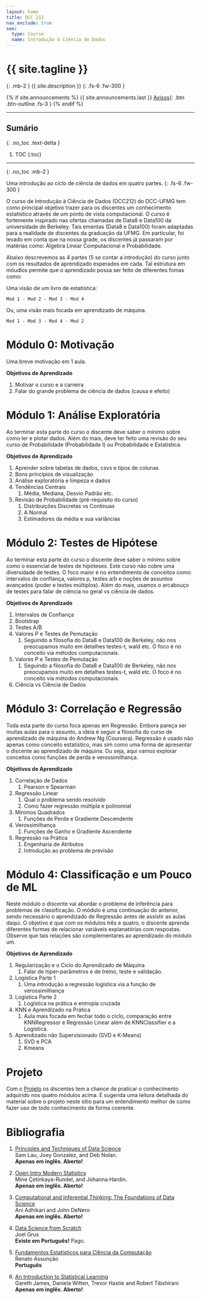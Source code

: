 ```yaml
---
layout: home
title: DCC 212
nav_exclude: true
seo:
  type: Course
  name: Introdução à Ciência de Dados
---
```


# {{ site.tagline }}
{: .mb-2 }
{{ site.description }}
{: .fs-6 .fw-300 }

{% if site.announcements %}
{{ site.announcements.last }}
[Avisos](announcements.md){: .btn .btn-outline .fs-3 }
{% endif %}

---

## Sumário
{: .no_toc .text-delta }

1. TOC
{:toc}

---

{: .no_toc .mb-2 }

Uma introdução ao ciclo de ciência de dados em quatro partes.
{: .fs-6 .fw-300 }

O curso de Introdução à Ciência de Dados (DCC212) do DCC-UFMG tem como
principal objetivo trazer para os discentes um conhecimento estatístico através
de um ponto de vista computacional. O curso é fortemente inspirado nas ofertas
chamadas de Data8 e Data100 da universidade de Berkeley. Tais ementas (Data8 e
Data100) foram adaptadas para a realidade de discentes da graduação da UFMG. Em
particular, foi levado em conta que na nossa grade, os discentes já passaram
por matérias como: Álgebra Linear Computacional e Probabilidade.

Abaixo descrevemos as 4 partes (5 se contar a introdução) do curso junto com os
resultados de aprendizado esperados em cada. Tal estrutura em móudlos permite
que o aprendizado possa ser feito de diferentes fomas como:

Uma visão de um livro de estatística:
```
Mod 1 - Mod 2 - Mod 3 - Mod 4
```

Ou, uma visão mais focada em aprendizado de máquina.
```
Mod 1 - Mod 3 - Mod 4 - Mod 2
```

# Módulo 0: Motivação

Uma breve motivação em 1 aula.

**Objetivos de Aprendizado**

1. Motivar o curso e a carreira
1. Falar do grande problema de ciência de dados (causa e efeito)

# Módulo 1: Análise Exploratória

Ao terminar esta parte do curso o discente deve saber o mínimo sobre como ler e
plotar dados. Além do mais, deve ter feito uma revisão do seu curso de
Probabilidade (Probabilidade I) ou Probabilidade e Estatística.

**Objetivos de Aprendizado**

1. Aprender sobre tabelas de dados, csvs e tipos de colunas
1. Bons princípios de visualização
1. Análise exploratória e limpeza e dados
1. Tendências Centrais
    1. Média, Mediana, Desvio Padrão etc.
1. Revisão de Probabilidade (pré-requisito do curso)
    1. Distribuições Discretas vs Contínuas
    1. A Normal
    1. Estimadores da média e sua variâncias

# Módulo 2: Testes de Hipótese

Ao terminar esta parte do curso o discente deve saber o mínimo sobre como o
essencial de testes de hipóteses. Este curso não cobre uma diversidade de
testes. O foco maior é no entendimento de conceitos como: intervalos de
confiança, valores p, testes a/b e noções de assuntos avançados (poder e testes
múltiplos). Além do mais, usamos o arcabouço de testes para falar de ciência no
geral vs ciência de dados.

**Objetivos de Aprendizado**

1. Intervalos de Confiança
1. Bootstrap
1. Testes A/B
1. Valores P e Testes de Pemutação
    1. Seguindo a filosofia do Data8 e Data100 de Berkeley, não nos preocupamos muito em detalhes testes-t, wald etc.
       O foco é no conceito via métodos computacionais.
1. Valores P e Testes de Pemutação
    1. Seguindo a filosofia do Data8 e Data100 de Berkeley, não nos preocupamos muito em detalhes testes-t, wald etc.
       O foco é no conceito via métodos computacionais.
1. Ciência vs Ciência de Dados

# Módulo 3: Correlação e Regressão

Toda esta parte do curso foca apenas em Regressão. Embora pareça ser muitas
aulas para o assunto, a ideia é seguir a filosofia do curso de aprendizado de
máquina do Andrew Ng (Coursera). Regressão é usado não apenas como conceito
estatístico, mas sim como uma forma de apresentar o discente ao aprendizado de
máquina. Ou seja, aqui vamos explorar conceitos como funções de perda e
verossimilhança.

**Objetivos de Aprendizado**

1. Correlação de Dados
    1. Pearson e Spearman
1. Regressão Linear
    1. Qual o problema sendo resolvido
    1. Como fazer regressão múltipla e polinomial
1. Mínimos Quadrados
    1. Funções de Perda e Gradiente Descendente
1. Verossimilhança
   1. Funções de Ganho e Gradiente Ascendente
1. Regressão na Prática
    1. Engenharia de Atributos
    1. Introdução ao problema de previsão

# Módulo 4: Classificação e um Pouco de ML

Neste módulo o discente vai abordar o problema de inferência para problemas
de classificação. O módulo é uma continuação do anterior, sendo necessário
o aprendizado de Regressão antes de assistir as aulas daqui. O objetivo é
que com os módulos três e quatro, o discente aprenda diferentes formas de
relacionar variáveis explanatórias com respostas. Observe que tais relações
são complementares ao aprendizado do módulo um.

**Objetivos de Aprendizado**

1. Regularização e o Ciclo do Aprendizado de Máquina
    1. Falar de hiper-parâmetros e de treino, teste e validação.
1. Logística Parte 1
    1. Uma introdução a regressão logística via a função de verossimilhança
1. Logística Parte 2
    1. Logística na prática e entropia cruzada
1. KNN e Aprendizado na Prática
    1. Aula mais focada em fechar todo o ciclo, comparação entre KNNRegressor e
     Regressão Linear além de KNNClassifier e a Logística.
1. Aprendizado não Supervisionado (SVD e K-Means)
    1. SVD e PCA
    1. Kmeans

# Projeto

Com o [Projeto](/projeto) os discentes tem a chance de praticar o conhecimento
adquirido nos quatro módulos acima. É sugerida uma leitura detalhada do
material sobre o projeto neste sítio para um entendimento melhor de como
fazer uso de todo conhecimento de forma coerente.

# Bibliografia

  1. [Principles and Techniques of Data Science](https://www.textbook.ds100.org/) <br>
      Sam Lau, Joey Gonzalez, and Deb Nolan. <br>
     **Apenas em inglês. Aberto!**
     
  1. [Open Intro Modern Statistics](https://openintro-ims.netlify.app/) <br>
      Mine Çetinkaya-Rundel, and Johanna Hardin. <br>
     **Apenas em inglês. Aberto!**

  1. [Computational and Inferential Thinking: The Foundations of Data Science](http://www.inferentialthinking.com/) <br>
     Ani Adhikari and John DeNero <br>
     **Apenas em inglês. Aberto!**

  1. [Data Science from Scratch](http://shop.oreilly.com/product/0636920033400.do) <br>
     Joel Grus  <br>
     **Existe em Português!** Pago.

  1. [Fundamentos Estatísticos para Ciência da Computação](http://homepages.dcc.ufmg.br/~assuncao/EstatCC/FECD.pdf) <br>
     Renato Assunção <br>
     **Português**

  1. [An Introduction to Statistical Learning](www-bcf.usc.edu/~gareth/ISL/) <br>
      Gareth James, Daniela Witten, Trevor Hastie and Robert Tibshirani <br>
     **Apenas em inglês. Aberto!**
